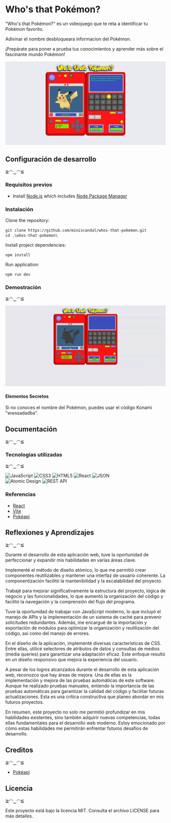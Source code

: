 # Who's that Pokémon?

"Who's that Pokémon?" es un videojuego que te reta a identificar tu Pokémon favorito.

Adivinar el nombre desbloqueara informacion del Pokémon.

¡Prepárate para poner a prueba tus conocimientos y aprender más sobre el fascinante mundo Pokémon!

<img src="./docs/pictures/web-capture.jpeg" width="540">





## Configuración de desarrollo
 ≧◠‿◠≦

### Requisitos previos

* Install [Node.js](https://nodejs.org/es) which includes [Node Package Manager](https://docs.npmjs.com)

### Instalación

Clone the repository:

```
git clone https://github.com/miniscandal/whos-that-pokemon.git
cd .\whos-that-pokemon\
```

Install project dependencies:

```
npm install
```

Run application:

```
npm run dev
```

### Demostración

≧◠‿◠≦

<img src="./docs/pictures/rec-screen.gif" width="540">


#### Elementos Secretos

Si no conoces el nombre del Pokémon, puedes usar el código Konami "wwssadadba".



## Documentación 
 ≧◠‿◠≦


### Tecnologías utilizadas
 ≧◠‿◠≦

![JavaScript](https://img.shields.io/badge/JavaScript-%23323330.svg?style=for-the-badge&logo=javascript&logoColor=%23F7DF1E)
![CSS3](https://img.shields.io/badge/CSS3-%231572B6.svg?style=for-the-badge&logo=css3&logoColor=white)
![HTML5](https://img.shields.io/badge/HTML5-%23E34F26.svg?style=for-the-badge&logo=html5&logoColor=white)
![React](https://img.shields.io/badge/React-%2361DAFB.svg?style=for-the-badge&logo=react&logoColor=black)
![JSON](https://img.shields.io/badge/JSON-%2348494a.svg?style=for-the-badge)  
![Atomic Design](https://img.shields.io/badge/Atomic%20Design-red.svg?style=for-the-badge&logo=atomic-design&logoColor=white)
![REST API](https://img.shields.io/badge/REST%20API-EC9704.svg?style=for-the-badge&logo=api&logoColor=white)

### Referencias

* [React](https://react.dev/)
* [Vite](https://vitejs.dev/)
* [Pokéapi](https://pokeapi.co/docs/v2)











## Reflexiones y Aprendizajes

≧◠‿◠≦

Durante el desarrollo de esta aplicación web, tuve la oportunidad de perfeccionar y expandir
mis habilidades en varias áreas clave.

Implementé el método de diseño atómico, lo que me permitió crear componentes
reutilizables y mantener una interfaz de usuario coherente.
La componentización facilitó la mantenibilidad y la escalabilidad del proyecto.

Trabajé para mejorar significativamente la estructura del proyecto, lógica de
negocio y las funcionalidades, lo que aumentó la organización del código y facilitó la
navegación y la comprensión del flujo del programa.

Tuve la oportunidad de trabajar con JavaScript moderno, lo que incluyó el manejo de APIs y la
implementación de un sistema de caché para prevenir solicitudes redundantes.
Además, me encargué de la importación y exportación de módulos para optimizar la
organización y reutilización del código, así como del manejo de errores.

En el diseño de la aplicación, implementé diversas características de CSS.
Entre ellas, utilicé selectores de atributos de datos y consultas de medios (media queries) para
garantizar una adaptación eficaz.
Este enfoque resultó en un diseño responsivo que mejora la experiencia del
usuario.

A pesar de los logros alcanzados durante el desarrollo de esta aplicación web, reconozco
que hay áreas de mejora. Una de ellas es la implementación y mejora de las pruebas
automáticas de este software. Aunque he realizado pruebas manuales, entiendo la importancia
de las pruebas automáticas para garantizar la calidad del código y facilitar futuras actualizaciones.
Esta es una crítica constructiva que planeo abordar en mis futuros proyectos.

En resumen, este proyecto no solo me permitió profundizar en mis habilidades existentes, sino
también adquirir nuevas competencias, todas ellas fundamentales para el desarrollo web moderno.
Estoy emocionado por cómo estas habilidades me permitirán enfrentar futuros desafíos de desarrollo.


## Creditos
≧◠‿◠≦

* [Pokéapi](https://pokeapi.co/docs/v2)


## Licencia

≧◠‿◠≦

Este proyecto está bajo la licencia MIT. Consulta el archivo LICENSE para más detalles.

